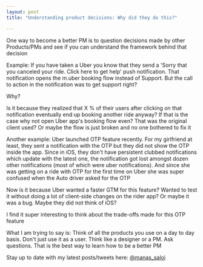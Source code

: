 ```yaml
---
layout: post
title: "Understanding product decisions: Why did they do this?"

---
```


One way to become a better PM is to question decisions made by other Products/PMs and see if you can understand the framework behind that decision

Example: If you have taken a Uber you know that they send a 'Sorry that you canceled your ride. Click here to get help' push notification. That notification opens the m.uber booking flow instead of Support. But the call to action in the notification was to get support right?

Why?

Is it because they realized that X % of their users after clicking on that notification eventually end up booking another ride anyway? If that is the case why not open Uber app's booking flow even? That was the original client used? Or maybe the flow is just broken and no one bothered to fix it

Another example: Uber launched OTP feature recently. For my girlfriend at least, they sent a notification with the OTP but they did not show the OTP inside the app. Since in iOS, they don't have persistent clubbed notifications which update with the latest one, the notification got lost amongst dozen other notifications (most of which were uber notifications). And since she was getting on a ride with OTP for the first time on Uber she was super confused when the Auto driver asked for the OTP

Now is it because Uber wanted a faster GTM for this feature? Wanted to test it without doing a lot of client-side changes on the rider app? Or maybe it was a bug. Maybe they did not think of iOS?

I find it super interesting to think about the trade-offs made for this OTP feature

What I am trying to say is: Think of all the products you use on a day to day basis. Don't just use it as a user. Think like a designer or a PM. Ask questions. That is the best way to learn how to be a better PM

Stay up to date with my latest posts/tweets here: [@manas_saloi](http://twitter.com/manas_saloi)

